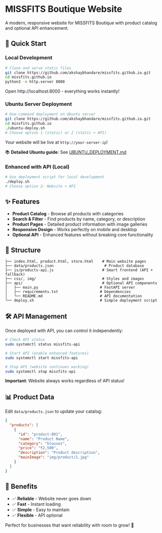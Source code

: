 # MISSFITS Boutique Website

A modern, responsive website for MISSFITS Boutique with product catalog and optional API enhancement.

## 🚀 Quick Start

### Local Development
```bash
# Clone and serve static files
git clone https://github.com/akshaybhandare/missfits.github.io.git
cd missfits.github.io
python3 -m http.server 8000
```
Open http://localhost:8000 - everything works instantly!

### Ubuntu Server Deployment
```bash
# One-command deployment on Ubuntu server
git clone https://github.com/akshaybhandare/missfits.github.io.git
cd missfits.github.io
./ubuntu-deploy.sh
# Choose option 1 (static) or 2 (static + API)
```

Your website will be live at `http://your-server-ip`! 

📚 **Detailed Ubuntu guide**: See [UBUNTU_DEPLOYMENT.md](UBUNTU_DEPLOYMENT.md)

### Enhanced with API (Local)
```bash
# Use deployment script for local development
./deploy.sh
# Choose option 2: Website + API
```

## ✨ Features

- **Product Catalog** - Browse all products with categories
- **Search & Filter** - Find products by name, category, or description
- **Product Pages** - Detailed product information with image galleries
- **Responsive Design** - Works perfectly on mobile and desktop
- **Optional API** - Enhanced features without breaking core functionality

## 📁 Structure

```
├── index.html, product.html, store.html    # Main website pages
├── data/products.json                       # Product database
├── js/products-api.js                      # Smart frontend (API + fallback)
├── css/, img/                              # Styles and images
├── api/                                    # Optional API components
│   ├── main.py                            # FastAPI server
│   ├── requirements.txt                   # Dependencies
│   └── README.md                          # API documentation
└── deploy.sh                              # Simple deployment script
```

## 🛠️ API Management

Once deployed with API, you can control it independently:

```bash
# Check API status
sudo systemctl status missfits-api

# Start API (enable enhanced features)
sudo systemctl start missfits-api

# Stop API (website continues working)
sudo systemctl stop missfits-api
```

**Important**: Website always works regardless of API status!

## 📊 Product Data

Edit `data/products.json` to update your catalog:

```json
{
  "products": [
    {
      "id": "product-001",
      "name": "Product Name",
      "category": "blouses",
      "price": "₹2,500",
      "description": "Product description",
      "mainImage": "img/product/1.jpg"
    }
  ]
}
```

## 🎯 Benefits

- ✅ **Reliable** - Website never goes down
- ✅ **Fast** - Instant loading
- ✅ **Simple** - Easy to maintain
- ✅ **Flexible** - API optional

Perfect for businesses that want reliability with room to grow! 🚀
